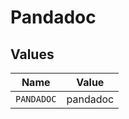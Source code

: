 # Pandadoc


## Values

| Name       | Value      |
| ---------- | ---------- |
| `PANDADOC` | pandadoc   |